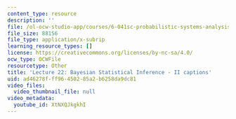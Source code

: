 ```yaml
---
content_type: resource
description: ''
file: /ol-ocw-studio-app/courses/6-041sc-probabilistic-systems-analysis-and-applied-probability-fall-2013/XtNXQJkgkhI_captions.webvtt
file_size: 88156
file_type: application/x-subrip
learning_resource_types: []
license: https://creativecommons.org/licenses/by-nc-sa/4.0/
ocw_type: OCWFile
resourcetype: Other
title: 'Lecture 22: Bayesian Statistical Inference - II captions'
uid: ad46278f-ff96-4502-85a2-b6258da9dc81
video_files:
  video_thumbnail_file: null
video_metadata:
  youtube_id: XtNXQJkgkhI
---
```

